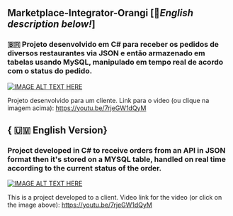 ## Marketplace-Integrator-Orangi [🏴󠁧󠁢󠁥󠁮󠁧󠁿<i>English description below!</i>]
### 🇧🇷 Projeto desenvolvido em C# para receber os pedidos de diversos restaurantes via JSON e então armazenado em tabelas usando MySQL, manipulado em tempo real de acordo com o status do pedido. 

[![IMAGE ALT TEXT HERE](https://img.youtube.com/vi/7rjeGW1dQyM/0.jpg)](https://www.youtube.com/watch?v=7rjeGW1dQyM)

Projeto desenvolvido para um cliente. Link para o video (ou clique na imagem acima):
https://youtu.be/7rjeGW1dQyM

## { 🇺🇲 English Version}
### Project developed in C# to receive orders from an API in JSON format then it's stored on a MYSQL table, handled on real time according to the current status of the order.

[![IMAGE ALT TEXT HERE](https://img.youtube.com/vi/7rjeGW1dQyM/0.jpg)](https://www.youtube.com/watch?v=7rjeGW1dQyM)

This is a project developed to a client. Video link for the video (or click on the image above):
https://youtu.be/7rjeGW1dQyM
